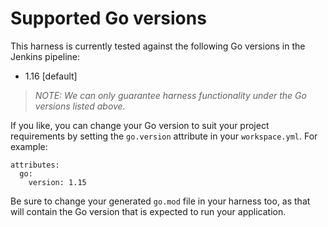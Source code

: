 # Supported Go versions

This harness is currently tested against the following Go versions in the Jenkins pipeline:

* 1.16 [default]

> _NOTE: We can only guarantee harness functionality under the Go versions listed above._

If you like, you can change your Go version to suit your project requirements by setting the `go.version` attribute in your `workspace.yml`. For example:

    attributes:
      go:
        version: 1.15

Be sure to change your generated `go.mod` file in your harness too, as that will contain the Go version that is expected to run your application.
